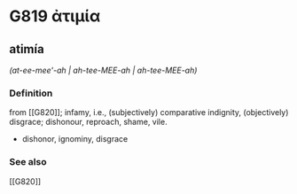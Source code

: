 # G819 ἀτιμία

## atimía

_(at-ee-mee'-ah | ah-tee-MEE-ah | ah-tee-MEE-ah)_

### Definition

from [[G820]]; infamy, i.e., (subjectively) comparative indignity, (objectively) disgrace; dishonour, reproach, shame, vile.

- dishonor, ignominy, disgrace

### See also

[[G820]]

